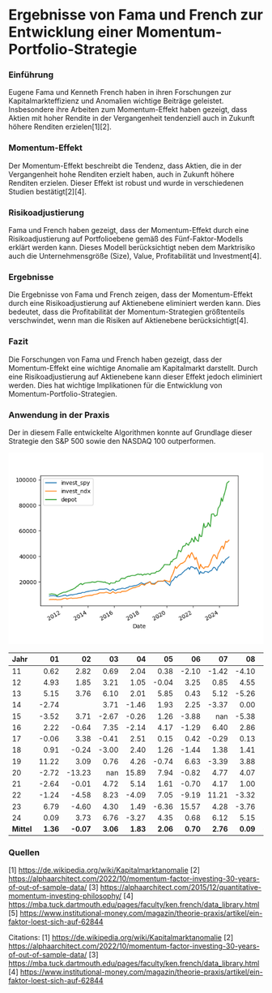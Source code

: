 # Ergebnisse von Fama und French zur Entwicklung einer Momentum-Portfolio-Strategie

### Einführung

Eugene Fama und Kenneth French haben in ihren Forschungen zur Kapitalmarkteffizienz und Anomalien wichtige Beiträge geleistet. Insbesondere ihre Arbeiten zum Momentum-Effekt haben gezeigt, dass Aktien mit hoher Rendite in der Vergangenheit tendenziell auch in Zukunft höhere Renditen erzielen[1][2].

### Momentum-Effekt

Der Momentum-Effekt beschreibt die Tendenz, dass Aktien, die in der Vergangenheit hohe Renditen erzielt haben, auch in Zukunft höhere Renditen erzielen. Dieser Effekt ist robust und wurde in verschiedenen Studien bestätigt[2][4].

### Risikoadjustierung

Fama und French haben gezeigt, dass der Momentum-Effekt durch eine Risikoadjustierung auf Portfolioebene gemäß des Fünf-Faktor-Modells erklärt werden kann. Dieses Modell berücksichtigt neben dem Marktrisiko auch die Unternehmensgröße (Size), Value, Profitabilität und Investment[4].

### Ergebnisse

Die Ergebnisse von Fama und French zeigen, dass der Momentum-Effekt durch eine Risikoadjustierung auf Aktienebene eliminiert werden kann. Dies bedeutet, dass die Profitabilität der Momentum-Strategien größtenteils verschwindet, wenn man die Risiken auf Aktienebene berücksichtigt[4].

### Fazit

Die Forschungen von Fama und French haben gezeigt, dass der Momentum-Effekt eine wichtige Anomalie am Kapitalmarkt darstellt. Durch eine Risikoadjustierung auf Aktienebene kann dieser Effekt jedoch eliminiert werden. Dies hat wichtige Implikationen für die Entwicklung von Momentum-Portfolio-Strategien.


### Anwendung in der Praxis
Der in diesem Falle entwickelte Algorithmen konnte auf Grundlage dieser Strategie den S&P 500 sowie den NASDAQ 100 outperformen.

![Performance Chart](performance.png)


| Jahr    |               01   |               02   |               03   |               04   |               05   |               06   |               07   |               08   |               09   |               10   |               11   |               12   |     Mittel        |
|:--------|-------------------:|-------------------:|-------------------:|-------------------:|-------------------:|-------------------:|-------------------:|-------------------:|-------------------:|-------------------:|-------------------:|-------------------:|------------------:|
| 11      |               0.62 |               2.82 |               0.69 |               2.04 |               0.38 |              -2.10 |              -1.42 |              -4.10 |              -7.61 |               8.87 |               4.55 |               3.79 |              0.71 |
| 12      |               4.93 |               1.85 |               3.21 |               1.05 |              -0.04 |               3.25 |               0.85 |               4.55 |               2.64 |               3.66 |               1.57 |               1.33 |              2.40 |
| 13      |               5.15 |               3.76 |               6.10 |               2.01 |               5.85 |               0.43 |               5.12 |              -5.26 |               3.20 |               3.03 |               1.27 |               3.09 |              2.81 |
| 14      |              -2.74 |                    |               3.71 |              -1.46 |               1.93 |               2.25 |              -3.37 |               0.00 |              -1.29 |               4.77 |              -1.88 |               1.17 |              0.28 |
| 15      |              -3.52 |               3.71 |              -2.67 |              -0.26 |               1.26 |              -3.88 |             nan    |              -5.38 |                    |               6.25 |               1.62 |              -2.98 |             -0.58 |
| 16      |               2.22 |              -0.64 |               7.35 |              -2.14 |               4.17 |              -1.29 |               6.40 |               2.86 |              -0.23 |              -0.20 |              -0.05 |               4.35 |              1.90 |
| 17      |              -0.06 |               3.38 |              -0.41 |               2.51 |               0.15 |               0.42 |              -0.29 |               0.13 |               1.74 |               1.36 |               1.32 |              -1.27 |              0.75 |
| 18      |               0.91 |              -0.24 |              -3.00 |               2.40 |               1.26 |              -1.44 |               1.38 |               1.41 |              -0.54 |              -2.66 |               4.50 |             -12.16 |             -0.68 |
| 19      |              11.22 |               3.09 |               0.76 |               4.26 |              -0.74 |               6.63 |              -3.39 |               3.88 |               5.30 |               1.10 |               5.11 |               1.61 |              3.24 |
| 20      |              -2.72 |             -13.23 |             nan    |              15.89 |               7.94 |              -0.82 |               4.77 |               4.07 |              -1.81 |               0.81 |              14.85 |               1.06 |              2.80 |
| 21      |              -2.64 |              -0.01 |               4.72 |               5.14 |               1.61 |              -0.70 |               4.17 |               1.00 |              -4.27 |               4.43 |               0.83 |               6.03 |              1.69 |
| 22      |              -1.24 |              -4.58 |               8.23 |              -4.09 |               7.05 |              -9.19 |              11.21 |              -3.32 |                    |              11.20 |               6.73 |              -5.05 |              1.54 |
| 23      |               6.79 |              -4.60 |               4.30 |               1.49 |              -6.36 |              15.57 |               4.28 |              -3.76 |              -2.54 |              -5.78 |               7.45 |               7.27 |              2.01 |
| 24      |               0.09 |               3.73 |               6.76 |              -3.27 |               4.35 |               0.68 |               6.12 |               5.15 |               1.41 |               0.12 |                    |                    |              2.51 |
| **Mittel** |               **1.36** |              **-0.07** |               **3.06** |               **1.83** |               **2.06** |               **0.70** |               **2.76** |               **0.09** |              **-0.33** |               **2.64** |               **3.68** |               **0.63** |              **1.53** |


### Quellen

[1] https://de.wikipedia.org/wiki/Kapitalmarktanomalie
[2] https://alphaarchitect.com/2022/10/momentum-factor-investing-30-years-of-out-of-sample-data/
[3] https://alphaarchitect.com/2015/12/quantitative-momentum-investing-philosophy/
[4] https://mba.tuck.dartmouth.edu/pages/faculty/ken.french/data_library.html
[5] https://www.institutional-money.com/magazin/theorie-praxis/artikel/ein-faktor-loest-sich-auf-62844

Citations:
[1] https://de.wikipedia.org/wiki/Kapitalmarktanomalie
[2] https://alphaarchitect.com/2022/10/momentum-factor-investing-30-years-of-out-of-sample-data/
[3] https://mba.tuck.dartmouth.edu/pages/faculty/ken.french/data_library.html
[4] https://www.institutional-money.com/magazin/theorie-praxis/artikel/ein-faktor-loest-sich-auf-62844


